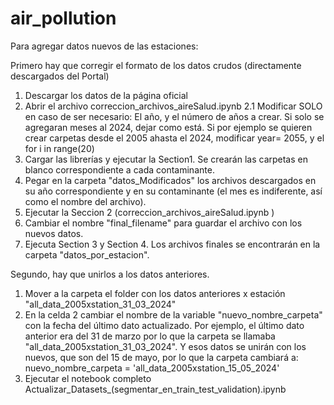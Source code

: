 # air_pollution
Para agregar datos nuevos de las estaciones:

Primero hay que corregir el formato de los datos crudos (directamente descargados del Portal)

1. Descargar los datos de la página oficial
2. Abrir el archivo correccion_archivos_aireSalud.ipynb 
    2.1  Modificar SOLO en caso de ser necesario:
        El año, y el número de años a crear.
            Si solo se agregaran meses al 2024, dejar como está.
            Si por ejemplo se quieren crear carpetas desde el 2005 ahasta el 2024, modificar year= 2055, y el for i in range(20)
3. Cargar las librerías y ejecutar la Section1. Se crearán las carpetas en blanco correspondiente a cada contaminante.
4. Pegar en la carpeta "datos_Modificados" los archivos descargados en su año correspondiente y en su contaminante (el mes es indiferente, así como el nombre del archivo). 
5. Ejecutar la Seccion 2 (correccion_archivos_aireSalud.ipynb )
6. Cambiar el nombre "final_filename" para guardar el archivo con los nuevos datos.
7. Ejecuta Section 3 y Section 4. Los archivos finales se encontrarán en la carpeta "datos_por_estacion".

Segundo, hay que unirlos a los datos anteriores.

1. Mover a la carpeta el folder con los datos anteriores x estación "all_data_2005xstation_31_03_2024"
2. En la celda 2 cambiar el nombre de la variable "nuevo_nombre_carpeta" con la fecha del último dato actualizado.
    Por ejemplo, el último dato anterior era del 31 de marzo por lo que la carpeta se llamaba "all_data_2005xstation_31_03_2024".
    Y esos datos se unirán con los nuevos, que son del 15 de mayo, por lo que la carpeta cambiará a:
    nuevo_nombre_carpeta = 'all_data_2005xstation_15_05_2024'  
2. Ejecutar el notebook completo  Actualizar_Datasets_(segmentar_en_train_test_validation).ipynb

